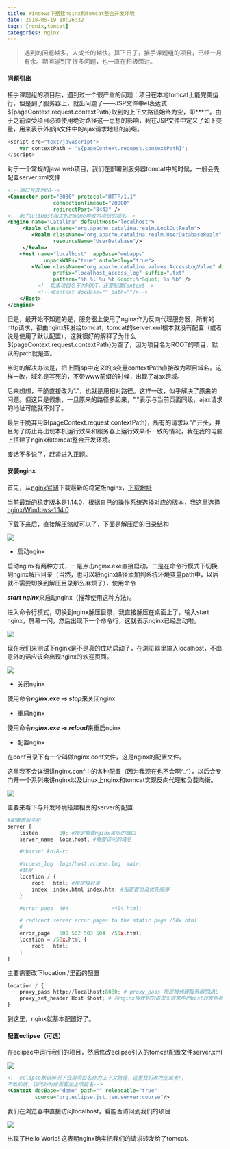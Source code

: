 ```yaml
---
title: Windows下搭建nginx和tomcat整合开发环境
date: 2018-05-19 18:26:32
tags: [ngnix,tomcat]
categories: nginx
---
```


> 遇到的问题越多，人成长的越快。算下日子，接手课题组的项目，已经一月有余。期间碰到了很多问题，也一直在积极面对。

#### 问题引出 

接手课题组的项目后，遇到过一个很严重的问题：项目在本地tomcat上能完美运行，但是到了服务器上，就出问题了——JSP文件中el表达式${pageContext.request.contextPath}取到的上下文路径始终为空，即***“”。由于之前深受项目必须使用绝对路径这一思想的影响，我在JSP文件中定义了如下变量，用来表示外部js文件中的ajax请求地址的前缀。

```javascript
<script src="text/javascript">
	var contextPath = "${pageContext.request.contextPath}";
</script>
```

<!--more-->

对于一个常规的java web项目，我们在部署到服务器tomcat中的时候，一般会先配置server.xml文件

```xml
<!--端口号改为80-->
<Connector port="8080" protocol="HTTP/1.1"
               connectionTimeout="20000"
               redirectPort="8443" />
<!--defaultHost和主机的name均改为项目的域名-->
<Engine name="Catalina" defaultHost="localhost">
     <Realm className="org.apache.catalina.realm.LockOutRealm">
        <Realm className="org.apache.catalina.realm.UserDatabaseRealm"
               resourceName="UserDatabase"/>
     </Realm>
	<Host name="localhost"  appBase="webapps"
            unpackWARs="true" autoDeploy="true">
        <Valve className="org.apache.catalina.valves.AccessLogValve" directory="logs"
               prefix="localhost_access_log" suffix=".txt"
               pattern="%h %l %u %t &quot;%r&quot; %s %b" />
          <!--如果项目名不为ROOT，还要配置Context-->
          <!--<Context docBase="" path=""/>-->
	</Host>
</Engine>
```

但是，最开始不知道的是，服务器上使用了nginx作为反向代理服务器，所有的http请求，都由nginx转发给tomcat，tomcat的server.xml根本就没有配置（或者说是使用了默认配置），这就很好的解释了为什么${pageContext.request.contextPath}为空了，因为项目名为ROOT的项目，默认的path就是空。

当时的解决办法是，把上面jsp中定义的js变量contextPath直接改为项目域名。这样一改，域名是写死的，不带www前缀的时候，出现了ajax跨域。

后来想想，干脆直接改为“.”，也就是用相对路径。这样一改，似乎解决了原来的问题。但这只是假象，一旦原来的路径多起来，"."表示与当前页面同级，ajax请求的地址可能就不对了。

最后干脆弃用${pageContext.request.contextPath}，所有的请求以"/"开头，并且为了防止再出现本机运行效果和服务器上运行效果不一致的情况，我在我的电脑上搭建了nginx和tomcat整合开发环境。

废话不多说了，赶紧进入正题。

#### 安装nginx 

首先，从[nginx官网](http://nginx.org/)下载最新的稳定版nginx，[下载地址](http://nginx.org/en/download.html)

当前最新的稳定版本是1.14.0，根据自己的操作系统选择对应的版本，我这里选择[nginx/Windows-1.14.0](http://nginx.org/download/nginx-1.14.0.zip)

下载下来后，直接解压缩就可以了，下面是解压后的目录结构

![](http://p64uw9x5j.bkt.clouddn.com//image/2018/05/19/20180519202131.png)

* 启动nginx

启动nginx有两种方式，一是点击nginx.exe直接启动，二是在命令行模式下切换到nginx解压目录（当然，也可以将nginx路径添加到系统环境变量path中，以后就不需要切换到解压目录那么麻烦了），使用命令

***start nginx***来启动nginx（推荐使用这种方法）。

进入命令行模式，切换到nginx解压目录，我直接解压在桌面上了，输入start nginx，屏幕一闪，然后出现下一个命令行，这就表示nginx已经启动啦。

![](http://p64uw9x5j.bkt.clouddn.com//image/2018/05/19/20180519211405.png)

现在我们来测试下nginx是不是真的成功启动了，在浏览器里输入localhost，不出意外的话应该会出现nginx的欢迎页面。



![](http://p64uw9x5j.bkt.clouddn.com//image/2018/05/19/20180519211328.png)

* 关闭nginx

使用命令***nginx.exe -s stop***来关闭nginx

* 重启nginx

使用命令***nginx.exe -s reload***来重启nginx

* 配置nginx

在conf目录下有一个叫做nginx.conf文件，这是nginx的配置文件。

这里我不会详细讲nginx.conf中的各种配置（因为我现在也不会啊^_^），以后会专门开一个系列来讲nginx以及Linux上nginx和tomcat实现反向代理和负载均衡。

![](http://p64uw9x5j.bkt.clouddn.com//image/2018/05/19/20180519202234.png)

主要来看下与开发环境搭建相关的server的配置

```python
#配置虚拟主机
server {
    listen       80; #指定需要nginx监听的端口
    server_name  localhost; #需要访问的域名

    #charset koi8-r;

    #access_log  logs/host.access.log  main;
    #转发
    location / {
        root   html; #指定根目录
        index  index.html index.htm; #指定首页及优先顺序
    }

    #error_page  404              /404.html;

    # redirect server error pages to the static page /50x.html
    #
    error_page   500 502 503 504  /50x.html;
    location = /50x.html {
        root   html;
    }
}
```

主要需要改下location /里面的配置

```python
location / {
    proxy_pass http://localhost:8080; # proxy_pass 指定被代理服务器的URL
    proxy_set_header Host $host; # 将nginx接收到的请求头信息中的host转发给被代理服务器
}
```

到这里，nginx就基本配置好了。

#### 配置eclipse（可选）

在eclipse中运行我们的项目，然后修改eclipse引入的tomcat配置文件server.xml

![](http://p64uw9x5j.bkt.clouddn.com//image/2018/05/19/20180519205728.png)

```xml
<!--eclipse默认情况下会用项目名作为上下文路径，这里我们改为空或者/，
不改的话，访问的时候需要加上项目名-->
<Context docBase="demo" path="" reloadable="true" 
         source="org.eclipse.jst.jee.server:course"/>
```

我们在浏览器中直接访问localhost，看能否访问到我们的项目

![](http://p64uw9x5j.bkt.clouddn.com//image/2018/05/19/20180519213000.png)

出现了Hello World! 这表明nginx确实把我们的请求转发给了tomcat。